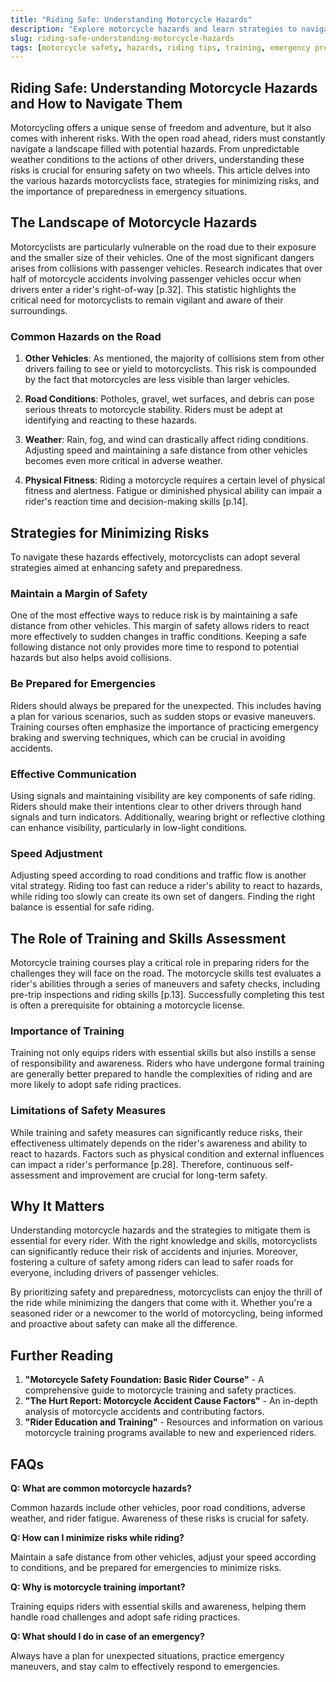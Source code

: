 ```yaml
---
title: "Riding Safe: Understanding Motorcycle Hazards"
description: "Explore motorcycle hazards and learn strategies to navigate them safely. Stay informed and ride with confidence."
slug: riding-safe-understanding-motorcycle-hazards
tags: [motorcycle safety, hazards, riding tips, training, emergency preparedness, road conditions]
---
```


## Riding Safe: Understanding Motorcycle Hazards and How to Navigate Them

Motorcycling offers a unique sense of freedom and adventure, but it also comes with inherent risks. With the open road ahead, riders must constantly navigate a landscape filled with potential hazards. From unpredictable weather conditions to the actions of other drivers, understanding these risks is crucial for ensuring safety on two wheels. This article delves into the various hazards motorcyclists face, strategies for minimizing risks, and the importance of preparedness in emergency situations.

## The Landscape of Motorcycle Hazards

Motorcyclists are particularly vulnerable on the road due to their exposure and the smaller size of their vehicles. One of the most significant dangers arises from collisions with passenger vehicles. Research indicates that over half of motorcycle accidents involving passenger vehicles occur when drivers enter a rider's right-of-way [p.32]. This statistic highlights the critical need for motorcyclists to remain vigilant and aware of their surroundings.

### Common Hazards on the Road

1. **Other Vehicles**: As mentioned, the majority of collisions stem from other drivers failing to see or yield to motorcyclists. This risk is compounded by the fact that motorcycles are less visible than larger vehicles.

2. **Road Conditions**: Potholes, gravel, wet surfaces, and debris can pose serious threats to motorcycle stability. Riders must be adept at identifying and reacting to these hazards.

3. **Weather**: Rain, fog, and wind can drastically affect riding conditions. Adjusting speed and maintaining a safe distance from other vehicles becomes even more critical in adverse weather.

4. **Physical Fitness**: Riding a motorcycle requires a certain level of physical fitness and alertness. Fatigue or diminished physical ability can impair a rider's reaction time and decision-making skills [p.14].

## Strategies for Minimizing Risks

To navigate these hazards effectively, motorcyclists can adopt several strategies aimed at enhancing safety and preparedness.

### Maintain a Margin of Safety

One of the most effective ways to reduce risk is by maintaining a safe distance from other vehicles. This margin of safety allows riders to react more effectively to sudden changes in traffic conditions. Keeping a safe following distance not only provides more time to respond to potential hazards but also helps avoid collisions.

### Be Prepared for Emergencies

Riders should always be prepared for the unexpected. This includes having a plan for various scenarios, such as sudden stops or evasive maneuvers. Training courses often emphasize the importance of practicing emergency braking and swerving techniques, which can be crucial in avoiding accidents.

### Effective Communication

Using signals and maintaining visibility are key components of safe riding. Riders should make their intentions clear to other drivers through hand signals and turn indicators. Additionally, wearing bright or reflective clothing can enhance visibility, particularly in low-light conditions.

### Speed Adjustment

Adjusting speed according to road conditions and traffic flow is another vital strategy. Riding too fast can reduce a rider's ability to react to hazards, while riding too slowly can create its own set of dangers. Finding the right balance is essential for safe riding.

## The Role of Training and Skills Assessment

Motorcycle training courses play a critical role in preparing riders for the challenges they will face on the road. The motorcycle skills test evaluates a rider's abilities through a series of maneuvers and safety checks, including pre-trip inspections and riding skills [p.13]. Successfully completing this test is often a prerequisite for obtaining a motorcycle license.

### Importance of Training

Training not only equips riders with essential skills but also instills a sense of responsibility and awareness. Riders who have undergone formal training are generally better prepared to handle the complexities of riding and are more likely to adopt safe riding practices.

### Limitations of Safety Measures

While training and safety measures can significantly reduce risks, their effectiveness ultimately depends on the rider's awareness and ability to react to hazards. Factors such as physical condition and external influences can impact a rider's performance [p.28]. Therefore, continuous self-assessment and improvement are crucial for long-term safety.

## Why It Matters

Understanding motorcycle hazards and the strategies to mitigate them is essential for every rider. With the right knowledge and skills, motorcyclists can significantly reduce their risk of accidents and injuries. Moreover, fostering a culture of safety among riders can lead to safer roads for everyone, including drivers of passenger vehicles.

By prioritizing safety and preparedness, motorcyclists can enjoy the thrill of the ride while minimizing the dangers that come with it. Whether you're a seasoned rider or a newcomer to the world of motorcycling, being informed and proactive about safety can make all the difference.

## Further Reading

1. **"Motorcycle Safety Foundation: Basic Rider Course"** - A comprehensive guide to motorcycle training and safety practices.
2. **"The Hurt Report: Motorcycle Accident Cause Factors"** - An in-depth analysis of motorcycle accidents and contributing factors.
3. **"Rider Education and Training"** - Resources and information on various motorcycle training programs available to new and experienced riders.

## FAQs

**Q: What are common motorcycle hazards?**

Common hazards include other vehicles, poor road conditions, adverse weather, and rider fatigue. Awareness of these risks is crucial for safety.

**Q: How can I minimize risks while riding?**

Maintain a safe distance from other vehicles, adjust your speed according to conditions, and be prepared for emergencies to minimize risks.

**Q: Why is motorcycle training important?**

Training equips riders with essential skills and awareness, helping them handle road challenges and adopt safe riding practices.

**Q: What should I do in case of an emergency?**

Always have a plan for unexpected situations, practice emergency maneuvers, and stay calm to effectively respond to emergencies.

<script type="application/ld+json">
{
  "@context": "https://schema.org",
  "@type": "Article",
  "headline": "Riding Safe: Understanding Motorcycle Hazards",
  "description": "Explore motorcycle hazards and learn strategies to navigate them safely. Stay informed and ride with confidence.",
  "datePublished": "2025-08-10",
  "dateModified": "2025-08-10",
  "keywords": "motorcycle safety,hazards,riding tips,training,emergency preparedness,road conditions",
  "author": {
    "@type": "Organization",
    "name": "Your Company"
  },
  "publisher": {
    "@type": "Organization",
    "name": "Your Company"
  },
  "mainEntityOfPage": {
    "@type": "WebPage",
    "@id": "https://example.com/riding-safe-understanding-motorcycle-hazards"
  }
}
</script>
